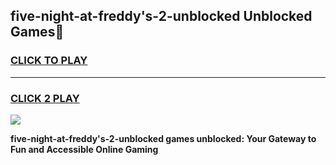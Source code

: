 
## five-night-at-freddy's-2-unblocked Unblocked Games👋
<h3>
<a href="https://news.freeplayer.one?title=five-night-at-freddy's-2-unblocked&ref=16F">CLICK TO PLAY</a></h3>
<hr>

<h3>
<a href="https://news.freeplayer.one?title=five-night-at-freddy's-2-unblocked&ref=16F">CLICK 2 PLAY</a>
  
</h3>

<a href="https://news.freeplayer.one?title=five-night-at-freddy's-2-unblocked&ref=16F/"><img src="https://clearcache.store/games.png"></a>


**five-night-at-freddy's-2-unblocked games unblocked: Your Gateway to Fun and Accessible Online Gaming**

